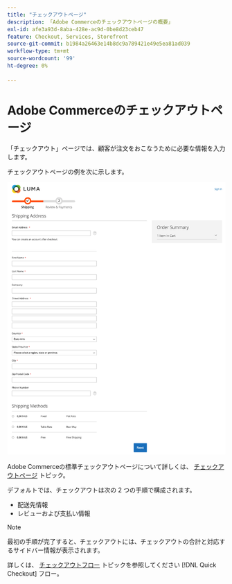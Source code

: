 ```yaml
---
title: "チェックアウトページ"
description: 「Adobe Commerceのチェックアウトページの概要」
exl-id: afe3a93d-8aba-428e-ac9d-0be8d23ceb47
feature: Checkout, Services, Storefront
source-git-commit: b1984a26463e14b8dc9a789421e49e5ea81ad039
workflow-type: tm+mt
source-wordcount: '99'
ht-degree: 0%

---
```


# Adobe Commerceのチェックアウトページ

「チェックアウト」ページでは、顧客が注文をおこなうために必要な情報を入力します。

チェックアウトページの例を次に示します。

![チェックアウトページ](assets/checkout-page.png)

Adobe Commerceの標準チェックアウトページについて詳しくは、 [チェックアウトページ](https://docs.magento.com/user-guide/quick-tour/checkout-page.html) トピック。

デフォルトでは、チェックアウトは次の 2 つの手順で構成されます。

- 配送先情報
- レビューおよび支払い情報

>[!NOTE]
>
> 最初の手順が完了すると、チェックアウトには、チェックアウトの合計と対応するサイドバー情報が表示されます。

詳しくは、 [チェックアウトフロー](../quick-checkout/checkout-flow.md) トピックを参照してください [!DNL Quick Checkout] フロー。
